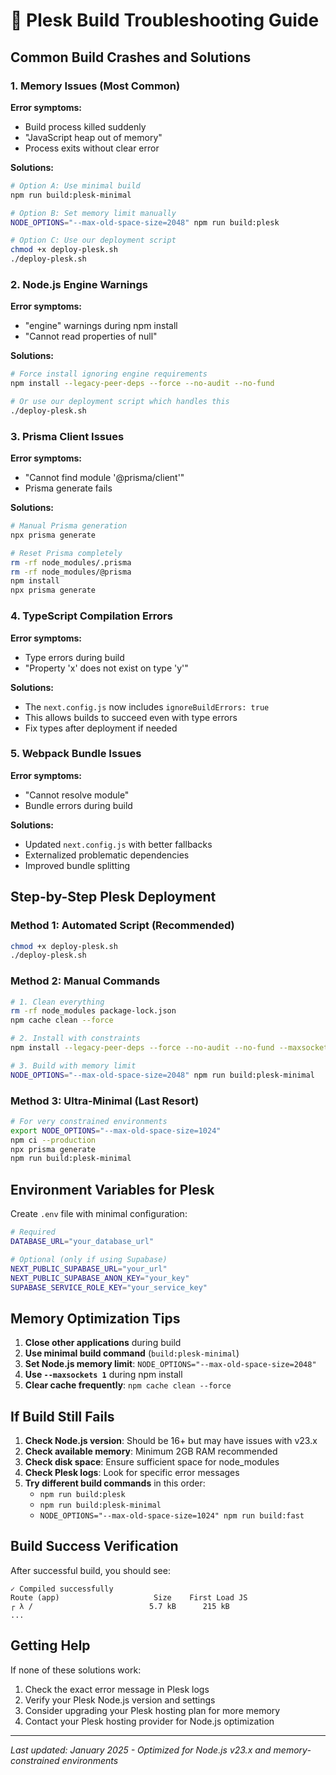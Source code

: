 # 🚨 Plesk Build Troubleshooting Guide

## Common Build Crashes and Solutions

### 1. Memory Issues (Most Common)

**Error symptoms:**
- Build process killed suddenly
- "JavaScript heap out of memory"
- Process exits without clear error

**Solutions:**
```bash
# Option A: Use minimal build
npm run build:plesk-minimal

# Option B: Set memory limit manually
NODE_OPTIONS="--max-old-space-size=2048" npm run build:plesk

# Option C: Use our deployment script
chmod +x deploy-plesk.sh
./deploy-plesk.sh
```

### 2. Node.js Engine Warnings

**Error symptoms:**
- "engine" warnings during npm install
- "Cannot read properties of null"

**Solutions:**
```bash
# Force install ignoring engine requirements
npm install --legacy-peer-deps --force --no-audit --no-fund

# Or use our deployment script which handles this
./deploy-plesk.sh
```

### 3. Prisma Client Issues

**Error symptoms:**
- "Cannot find module '@prisma/client'"
- Prisma generate fails

**Solutions:**
```bash
# Manual Prisma generation
npx prisma generate

# Reset Prisma completely
rm -rf node_modules/.prisma
rm -rf node_modules/@prisma
npm install
npx prisma generate
```

### 4. TypeScript Compilation Errors

**Error symptoms:**
- Type errors during build
- "Property 'x' does not exist on type 'y'"

**Solutions:**
- The `next.config.js` now includes `ignoreBuildErrors: true`
- This allows builds to succeed even with type errors
- Fix types after deployment if needed

### 5. Webpack Bundle Issues

**Error symptoms:**
- "Cannot resolve module"
- Bundle errors during build

**Solutions:**
- Updated `next.config.js` with better fallbacks
- Externalized problematic dependencies
- Improved bundle splitting

## Step-by-Step Plesk Deployment

### Method 1: Automated Script (Recommended)
```bash
chmod +x deploy-plesk.sh
./deploy-plesk.sh
```

### Method 2: Manual Commands
```bash
# 1. Clean everything
rm -rf node_modules package-lock.json
npm cache clean --force

# 2. Install with constraints
npm install --legacy-peer-deps --force --no-audit --no-fund --maxsockets 1

# 3. Build with memory limit
NODE_OPTIONS="--max-old-space-size=2048" npm run build:plesk-minimal
```

### Method 3: Ultra-Minimal (Last Resort)
```bash
# For very constrained environments
export NODE_OPTIONS="--max-old-space-size=1024"
npm ci --production
npx prisma generate
npm run build:plesk-minimal
```

## Environment Variables for Plesk

Create `.env` file with minimal configuration:
```bash
# Required
DATABASE_URL="your_database_url"

# Optional (only if using Supabase)
NEXT_PUBLIC_SUPABASE_URL="your_url"
NEXT_PUBLIC_SUPABASE_ANON_KEY="your_key"
SUPABASE_SERVICE_ROLE_KEY="your_service_key"
```

## Memory Optimization Tips

1. **Close other applications** during build
2. **Use minimal build command** (`build:plesk-minimal`)
3. **Set Node.js memory limit**: `NODE_OPTIONS="--max-old-space-size=2048"`
4. **Use `--maxsockets 1`** during npm install
5. **Clear cache frequently**: `npm cache clean --force`

## If Build Still Fails

1. **Check Node.js version**: Should be 16+ but may have issues with v23.x
2. **Check available memory**: Minimum 2GB RAM recommended
3. **Check disk space**: Ensure sufficient space for node_modules
4. **Check Plesk logs**: Look for specific error messages
5. **Try different build commands** in this order:
   - `npm run build:plesk`
   - `npm run build:plesk-minimal`
   - `NODE_OPTIONS="--max-old-space-size=1024" npm run build:fast`

## Build Success Verification

After successful build, you should see:
```
✓ Compiled successfully
Route (app)                     Size    First Load JS
┌ λ /                          5.7 kB      215 kB
...
```

## Getting Help

If none of these solutions work:
1. Check the exact error message in Plesk logs
2. Verify your Plesk Node.js version and settings
3. Consider upgrading your Plesk hosting plan for more memory
4. Contact your Plesk hosting provider for Node.js optimization

---

*Last updated: January 2025 - Optimized for Node.js v23.x and memory-constrained environments*
